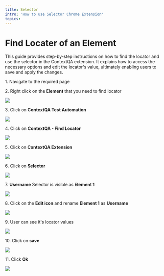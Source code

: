 ```yaml
---
title: Selector
intro: 'How to use Selector Chrome Extension'
topics:
---
```



# Find Locater of an Element

This guide provides step-by-step instructions on how to find the locator and use the selector in the ContextQA extension. It explains how to access the necessary options and edit the locator's value, ultimately enabling users to save and apply the changes.

1\. Navigate to the required page


2\. Right click on the **Element** that you need to find locator

![](https://ajeuwbhvhr.cloudimg.io/colony-recorder.s3.amazonaws.com/files/2024-03-01/11e800cc-2417-4601-9671-7997641b0e5c/ascreenshot.jpeg?tl_px=0,223&br_px=1376,992&force_format=png&width=1120.0&wat=1&wat_opacity=0.7&wat_gravity=northwest&wat_url=https://colony-recorder.s3.us-west-1.amazonaws.com/images/watermarks/FB923C_standard.png&wat_pad=483,276)


3\. Click on **ContextQA Test Automation**

![](https://ajeuwbhvhr.cloudimg.io/colony-recorder.s3.amazonaws.com/files/2024-03-01/9aaa9d52-8dcb-46fb-8bab-2986edad5a1a/ascreenshot.jpeg?tl_px=497,266&br_px=1357,747&force_format=png&width=860&wat_scale=76&wat=1&wat_opacity=0.7&wat_gravity=northwest&wat_url=https://colony-recorder.s3.us-west-1.amazonaws.com/images/watermarks/FB923C_standard.png&wat_pad=402,212)


4\. Click on **ContextQA - Find Locator**

![](https://ajeuwbhvhr.cloudimg.io/colony-recorder.s3.amazonaws.com/files/2024-03-01/568e595b-48ad-4e81-aaeb-eb85278c483f/ascreenshot.jpeg?tl_px=447,157&br_px=1823,926&force_format=png&width=1120.0&wat=1&wat_opacity=0.7&wat_gravity=northwest&wat_url=https://colony-recorder.s3.us-west-1.amazonaws.com/images/watermarks/FB923C_standard.png&wat_pad=524,276)


5\. Click on **ContextQA Extension**

![](https://ajeuwbhvhr.cloudimg.io/colony-recorder.s3.amazonaws.com/files/2024-03-01/f1f33b6b-91a8-43ba-a9b9-95c93b7e0d1d/ascreenshot.jpeg?tl_px=544,0&br_px=1920,769&force_format=png&width=1120.0&wat=1&wat_opacity=0.7&wat_gravity=northwest&wat_url=https://colony-recorder.s3.us-west-1.amazonaws.com/images/watermarks/FB923C_standard.png&wat_pad=895,40)


6\. Click on **Selector**

![](https://ajeuwbhvhr.cloudimg.io/colony-recorder.s3.amazonaws.com/files/2024-03-01/3373829c-56e4-48f2-a889-bbb1867822ff/ascreenshot.jpeg?tl_px=544,0&br_px=1920,769&force_format=png&width=1120.0&wat=1&wat_opacity=0.7&wat_gravity=northwest&wat_url=https://colony-recorder.s3.us-west-1.amazonaws.com/images/watermarks/FB923C_standard.png&wat_pad=790,266)


7\. **Username** Selector is visible as **Element 1**

![](https://ajeuwbhvhr.cloudimg.io/colony-recorder.s3.amazonaws.com/files/2024-03-04/a1fa52f2-9f8f-4a3e-8b44-f2e60442cbc5/user_cropped_screenshot.jpeg?tl_px=1060,40&br_px=1920,521&force_format=png&width=860&wat_scale=76&wat=1&wat_opacity=0.7&wat_gravity=northwest&wat_url=https://colony-recorder.s3.us-west-1.amazonaws.com/images/watermarks/FB923C_standard.png&wat_pad=450,212)


8\. Click on the **Edit icon** and rename **Element 1** as **Username**

![](https://ajeuwbhvhr.cloudimg.io/colony-recorder.s3.amazonaws.com/files/2024-03-01/9707d5fc-a36f-463e-9f01-ce53e0ac4825/ascreenshot.jpeg?tl_px=937,4&br_px=1920,553&force_format=png&width=983&wat_scale=87&wat=1&wat_opacity=0.7&wat_gravity=northwest&wat_url=https://colony-recorder.s3.us-west-1.amazonaws.com/images/watermarks/FB923C_standard.png&wat_pad=776,243)


9\. User can see it's locator values

![](https://ajeuwbhvhr.cloudimg.io/colony-recorder.s3.amazonaws.com/files/2024-03-01/c6423c4a-cb5b-4f13-a1c6-67cf8fc21775/ascreenshot.jpeg?tl_px=1060,301&br_px=1920,782&force_format=png&width=860&wat_scale=76&wat=1&wat_opacity=0.7&wat_gravity=northwest&wat_url=https://colony-recorder.s3.us-west-1.amazonaws.com/images/watermarks/FB923C_standard.png&wat_pad=558,212)


10\. Click on **save**

![](https://ajeuwbhvhr.cloudimg.io/colony-recorder.s3.amazonaws.com/files/2024-03-01/b82ab81f-cc85-4acb-a285-8aeb47d60cb7/ascreenshot.jpeg?tl_px=544,310&br_px=1920,1080&force_format=png&width=1120.0&wat=1&wat_opacity=0.7&wat_gravity=northwest&wat_url=https://colony-recorder.s3.us-west-1.amazonaws.com/images/watermarks/FB923C_standard.png&wat_pad=957,336)


11\. Click **Ok**

![](https://ajeuwbhvhr.cloudimg.io/colony-recorder.s3.amazonaws.com/files/2024-03-01/90fdb44d-4adf-4d63-aa8c-4e24f9d9a69b/ascreenshot.jpeg?tl_px=544,0&br_px=1920,769&force_format=png&width=1120.0&wat=1&wat_opacity=0.7&wat_gravity=northwest&wat_url=https://colony-recorder.s3.us-west-1.amazonaws.com/images/watermarks/FB923C_standard.png&wat_pad=955,94)






